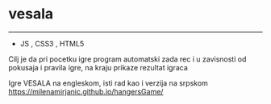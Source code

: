 # vesala
___
- JS , CSS3 , HTML5 

Cilj je da pri pocetku igre program automatski zada rec i u zavisnosti od pokusaja i pravila igre, na kraju prikaze rezultat igraca

Igre VESALA na engleskom, isti rad kao i verzija na srpskom 
https://milenamirjanic.github.io/hangersGame/

